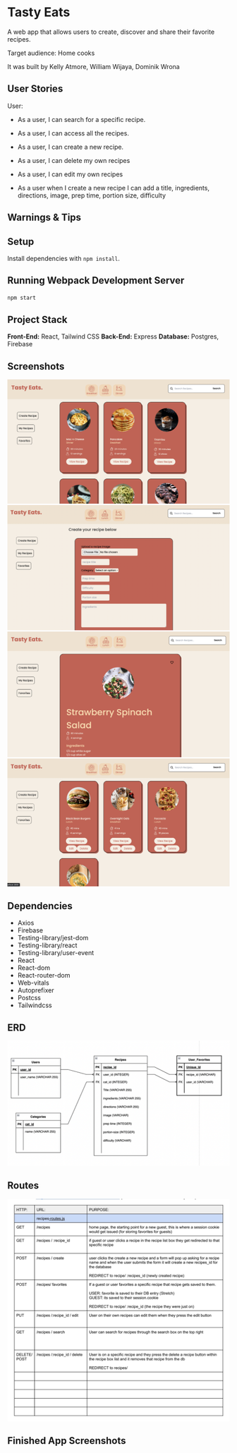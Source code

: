 Tasty Eats 
=========

A web app that allows users to create, discover and share their favorite recipes. 

Target audience: Home cooks 

It was built by Kelly Atmore, William Wijaya, Dominik Wrona 


## User Stories

User:
- As a user, I can search for a specific recipe. 

- As a user, I can access all the recipes. 

- As a user, I can create a new recipe. 

- As a user, I can delete my own recipes

- As a user, I can edit my own recipes 
 
- As a user when I create a new recipe I can add a title, ingredients, directions, image, prep time, portion size, difficulty

## Warnings & Tips

## Setup
Install dependencies with `npm install`.
## Running Webpack Development Server
```sh
npm start
```


## Project Stack
__Front-End:__ React, Tailwind CSS
__Back-End:__ Express
__Database:__ Postgres, Firebase

## Screenshots

!['Home View'](client/src/docs/home.png)
!['Create a Recipe'](client/src/docs/create.png)
!['Full Recipe View'](client/src/docs/recipe_view.png)
!['Delete or Edit a Recipe'](client/src/docs/delete_edit.png)

## Dependencies

- Axios
- Firebase
- Testing-library/jest-dom
- Testing-library/react
- Testing-library/user-event
- React
- React-dom
- React-router-dom
- Web-vitals
- Autoprefixer
- Postcss
- Tailwindcss
 
## ERD

!['ERD'](client/src/docs/ERD.png)

## Routes

!['Routes'](client/src/docs/Routes.jpg)

## Finished App Screenshots
